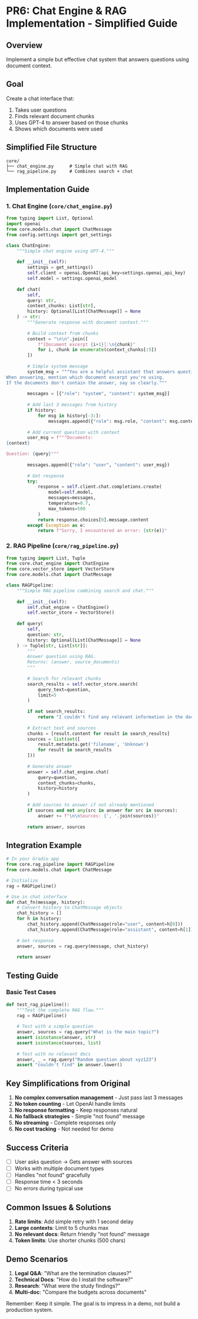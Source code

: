 # PR6: Chat Engine & RAG Implementation - Simplified Guide

## Overview
Implement a simple but effective chat system that answers questions using document context.

## Goal
Create a chat interface that:
1. Takes user questions
2. Finds relevant document chunks
3. Uses GPT-4 to answer based on those chunks
4. Shows which documents were used

## Simplified File Structure
```
core/
├── chat_engine.py      # Simple chat with RAG
└── rag_pipeline.py     # Combines search + chat
```

## Implementation Guide

### 1. Chat Engine (`core/chat_engine.py`)

```python
from typing import List, Optional
import openai
from core.models.chat import ChatMessage
from config.settings import get_settings

class ChatEngine:
    """Simple chat engine using GPT-4."""
    
    def __init__(self):
        settings = get_settings()
        self.client = openai.OpenAI(api_key=settings.openai_api_key)
        self.model = settings.openai_model
    
    def chat(
        self, 
        query: str, 
        context_chunks: List[str],
        history: Optional[List[ChatMessage]] = None
    ) -> str:
        """Generate response with document context."""
        
        # Build context from chunks
        context = "\n\n".join([
            f"[Document excerpt {i+1}]:\n{chunk}" 
            for i, chunk in enumerate(context_chunks[:5])
        ])
        
        # Simple system message
        system_msg = """You are a helpful assistant that answers questions based on provided documents.
When answering, mention which document excerpt you're using.
If the documents don't contain the answer, say so clearly."""
        
        messages = [{"role": "system", "content": system_msg}]
        
        # Add last 3 messages from history
        if history:
            for msg in history[-3:]:
                messages.append({"role": msg.role, "content": msg.content})
        
        # Add current question with context
        user_msg = f"""Documents:
{context}

Question: {query}"""
        
        messages.append({"role": "user", "content": user_msg})
        
        # Get response
        try:
            response = self.client.chat.completions.create(
                model=self.model,
                messages=messages,
                temperature=0.7,
                max_tokens=500
            )
            return response.choices[0].message.content
        except Exception as e:
            return f"Sorry, I encountered an error: {str(e)}"
```

### 2. RAG Pipeline (`core/rag_pipeline.py`)

```python
from typing import List, Tuple
from core.chat_engine import ChatEngine
from core.vector_store import VectorStore
from core.models.chat import ChatMessage

class RAGPipeline:
    """Simple RAG pipeline combining search and chat."""
    
    def __init__(self):
        self.chat_engine = ChatEngine()
        self.vector_store = VectorStore()
    
    def query(
        self, 
        question: str,
        history: Optional[List[ChatMessage]] = None
    ) -> Tuple[str, List[str]]:
        """
        Answer question using RAG.
        Returns: (answer, source_documents)
        """
        
        # Search for relevant chunks
        search_results = self.vector_store.search(
            query_text=question,
            limit=5
        )
        
        if not search_results:
            return "I couldn't find any relevant information in the documents.", []
        
        # Extract text and sources
        chunks = [result.content for result in search_results]
        sources = list(set([
            result.metadata.get('filename', 'Unknown') 
            for result in search_results
        ]))
        
        # Generate answer
        answer = self.chat_engine.chat(
            query=question,
            context_chunks=chunks,
            history=history
        )
        
        # Add sources to answer if not already mentioned
        if sources and not any(src in answer for src in sources):
            answer += f"\n\nSources: {', '.join(sources)}"
        
        return answer, sources
```

## Integration Example

```python
# In your Gradio app
from core.rag_pipeline import RAGPipeline
from core.models.chat import ChatMessage

# Initialize
rag = RAGPipeline()

# Use in chat interface
def chat_fn(message, history):
    # Convert history to ChatMessage objects
    chat_history = []
    for h in history:
        chat_history.append(ChatMessage(role="user", content=h[0]))
        chat_history.append(ChatMessage(role="assistant", content=h[1]))
    
    # Get response
    answer, sources = rag.query(message, chat_history)
    
    return answer
```

## Testing Guide

### Basic Test Cases

```python
def test_rag_pipeline():
    """Test the complete RAG flow."""
    rag = RAGPipeline()
    
    # Test with a simple question
    answer, sources = rag.query("What is the main topic?")
    assert isinstance(answer, str)
    assert isinstance(sources, list)
    
    # Test with no relevant docs
    answer, _ = rag.query("Random question about xyz123")
    assert "couldn't find" in answer.lower()
```

## Key Simplifications from Original

1. **No complex conversation management** - Just pass last 3 messages
2. **No token counting** - Let OpenAI handle limits
3. **No response formatting** - Keep responses natural
4. **No fallback strategies** - Simple "not found" message
5. **No streaming** - Complete responses only
6. **No cost tracking** - Not needed for demo

## Success Criteria

- [ ] User asks question → Gets answer with sources
- [ ] Works with multiple document types
- [ ] Handles "not found" gracefully
- [ ] Response time < 3 seconds
- [ ] No errors during typical use

## Common Issues & Solutions

1. **Rate limits**: Add simple retry with 1 second delay
2. **Large contexts**: Limit to 5 chunks max
3. **No relevant docs**: Return friendly "not found" message
4. **Token limits**: Use shorter chunks (500 chars)

## Demo Scenarios

1. **Legal Q&A**: "What are the termination clauses?"
2. **Technical Docs**: "How do I install the software?"
3. **Research**: "What were the study findings?"
4. **Multi-doc**: "Compare the budgets across documents"

Remember: Keep it simple. The goal is to impress in a demo, not build a production system.